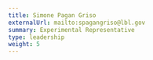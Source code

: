 ```yaml
---
title: Simone Pagan Griso
externalUrl: mailto:spagangriso@lbl.gov
summary: Experimental Representative
type: leadership
weight: 5
---
```

